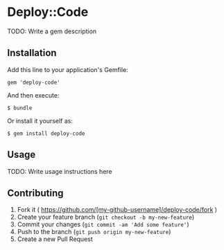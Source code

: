 # Deploy::Code

TODO: Write a gem description

## Installation

Add this line to your application's Gemfile:

    gem 'deploy-code'

And then execute:

    $ bundle

Or install it yourself as:

    $ gem install deploy-code

## Usage

TODO: Write usage instructions here

## Contributing

1. Fork it ( https://github.com/[my-github-username]/deploy-code/fork )
2. Create your feature branch (`git checkout -b my-new-feature`)
3. Commit your changes (`git commit -am 'Add some feature'`)
4. Push to the branch (`git push origin my-new-feature`)
5. Create a new Pull Request
